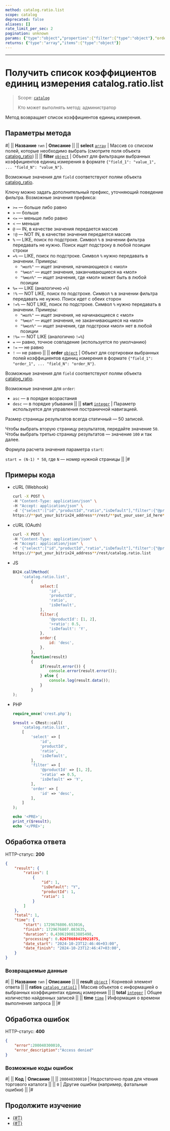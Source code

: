 ```yaml
---
method: catalog.ratio.list
scope: catalog
deprecated: false
aliases: []
rate_limit_per_sec: 2
pagination: unknown
params: {"type":"object","properties":{"filter":{"type":"object"},"order":{"type":"object"},"select":{"type":"array","items":{"type":"string"}},"start":{"type":["integer","string"]}}}
returns: {"type":"array","items":{"type":"object"}}
---
```



---

# Получить список коэффициентов единиц измерения catalog.ratio.list

> Scope: [`catalog`](../../scopes/permissions.md)
>
> Кто может выполнять метод: администратор

Метод возвращает список коэффициентов единиц измерения.

## Параметры метода

#|
|| **Название**
`тип` | **Описание** ||
|| **select**
[`array`](../../data-types.md) | 
Массив со списком полей, которые необходимо выбрать (смотрите поля объекта [catalog_ratio](../data-types.md#catalog_ratio)) 
||
|| **filter**
[`object`](../../data-types.md) | Объект для фильтрации выбранных коэффициентов единиц измерения в формате `{"field_1": "value_1", ... "field_N": "value_N"}`.

Возможные значения для `field` соответствуют полям объекта [catalog_ratio](../data-types.md#catalog_ratio). 

Ключу можно задать дополнительный префикс, уточняющий поведение фильтра. Возможные значения префикса:
- `>=` — больше либо равно
- `>` — больше
- `<=` — меньше либо равно
- `<` — меньше
- `@` — IN, в качестве значения передается массив
- `!@` — NOT IN, в качестве значения передается массив
- `%` — LIKE, поиск по подстроке. Символ `%` в значении фильтра передавать не нужно. Поиск ищет подстроку в любой позиции строки
- `=%` — LIKE, поиск по подстроке. Символ `%` нужно передавать в значении. Примеры:
    - `"мол%"` — ищет значения, начинающиеся с «мол»
    - `"%мол"` — ищет значения, заканчивающиеся на «мол»
    - `"%мол%"` — ищет значения, где «мол» может быть в любой позиции
- `%=` — LIKE (аналогично `=%`)
- `!%` — NOT LIKE, поиск по подстроке. Символ `%` в значении фильтра передавать не нужно. Поиск идет с обеих сторон
- `!=%` — NOT LIKE, поиск по подстроке. Символ `%` нужно передавать в значении. Примеры:
    - `"мол%"` — ищет значения, не начинающиеся с «мол»
    - `"%мол"` — ищет значения, не заканчивающиеся на «мол»
    - `"%мол%"` — ищет значения, где подстроки «мол» нет в любой позиции
- `!%=` — NOT LIKE (аналогично `!=%`)
- `=` — равно, точное совпадение (используется по умолчанию)
- `!=` — не равно
- `!` — не равно
||
|| **order**
[`object`](../../data-types.md) | Объект для сортировки выбранных полей коэффициентов единиц измерения в формате `{"field_1": "order_1", ... "field_N": "order_N"}`.

Возможные значения для `field` соответствуют полям объекта [catalog_ratio](../data-types.md#catalog_ratio).

Возможные значения для `order`:
- `asc` — в порядке возрастания
- `desc` — в порядке убывания
||
|| **start**
[`integer`](../../data-types.md) | Параметр используется для управления постраничной навигацией.

Размер страницы результатов всегда статичный — 50 записей.

Чтобы выбрать вторую страницу результатов, передайте значение `50`. Чтобы выбрать третью страницу результатов — значение `100` и так далее.

Формула расчета значения параметра `start`:

`start = (N-1) * 50`, где `N` — номер нужной страницы
||
|#

## Примеры кода





- cURL (Webhook)

    ```bash
    curl -X POST \
    -H "Content-Type: application/json" \
    -H "Accept: application/json" \
    -d '{"select":["id","productId","ratio","isDefault"],"filter":{"@productId":[1,2],">ratio":0.5,"isDefault":"Y"},"order":{"id":"desc"}}' \
    https://**put_your_bitrix24_address**/rest/**put_your_user_id_here**/**put_your_webbhook_here**/catalog.ratio.list
    ```

- cURL (OAuth)

    ```bash
    curl -X POST \
    -H "Content-Type: application/json" \
    -H "Accept: application/json" \
    -d '{"select":["id","productId","ratio","isDefault"],"filter":{"@productId":[1,2],">ratio":0.5,"isDefault":"Y"},"order":{"id":"desc"},"auth":"**put_access_token_here**"}' \
    https://**put_your_bitrix24_address**/rest/catalog.ratio.list
    ```

- JS

    ```js
    BX24.callMethod(
        'catalog.ratio.list',
            {
                select:[
                    'id',
                    'productId',
                    'ratio',
                    'isDefault',
                ],
                filter:{
                    '@productId': [1, 2],
                    '>ratio': 0.5,
                    'isDefault': 'Y',
                },
                order:{
                    id: 'desc',
                },
            },
            function(result)
            {
                if(result.error()) {
                    console.error(result.error());
                } else {
                    console.log(result.data());
                }
            }
    );
    ```

- PHP

    ```php
    require_once('crest.php');

    $result = CRest::call(
        'catalog.ratio.list',
        [
            'select' => [
                'id',
                'productId',
                'ratio',
                'isDefault',
            ],
            'filter' => [
                '@productId' => [1, 2],
                '>ratio' => 0.5,
                'isDefault' => 'Y',
            ],
            'order' => [
                'id' => 'desc',
            ],
        ]
    );

    echo '<PRE>';
    print_r($result);
    echo '</PRE>';
    ```



## Обработка ответа

HTTP-статус: **200**

```json
{
    "result": {
        "ratios": [
            {
                "id": 1,
                "isDefault": "Y",
                "productId": 1,
                "ratio": 1
            }
        ]
    },
    "total": 1,
    "time": {
        "start": 1729676806.653016,
        "finish": 1729676807.083635,
        "duration": 0.4306190013885498,
        "processing": 0.02678680419921875,
        "date_start": "2024-10-23T12:46:46+03:00",
        "date_finish": "2024-10-23T12:46:47+03:00",
    }
}
```

### Возвращаемые данные

#|
|| **Название**
`тип` | **Описание** ||
|| **result**
[`object`](../../data-types.md) | Корневой элемент ответа ||
|| **ratios**
[`catalog_ratio[]`](../data-types.md#catalog_ratio) | Массив объектов с информацией о выбранных коэффициентах единиц измерения ||
|| **total**
[`integer`](../../data-types.md) | Общее количество найденных записей ||
|| **time**
[`time`](../../data-types.md) | Информация о времени выполнения запроса ||
|#

## Обработка ошибок

HTTP-статус: **400**

```json
{
    "error":200040300010,
    "error_description":"Access denied"
}
```



### Возможные коды ошибок

#|
|| **Код** | **Описание** ||
|| `200040300010` | Недостаточно прав для чтения торгового каталога
||
|| `0` | Другие ошибки (например, фатальные ошибки)
|| 
|#



## Продолжите изучение

- [{#T}](./catalog-ratio-get.md)
- [{#T}](./catalog-ratio-get-fields.md)
